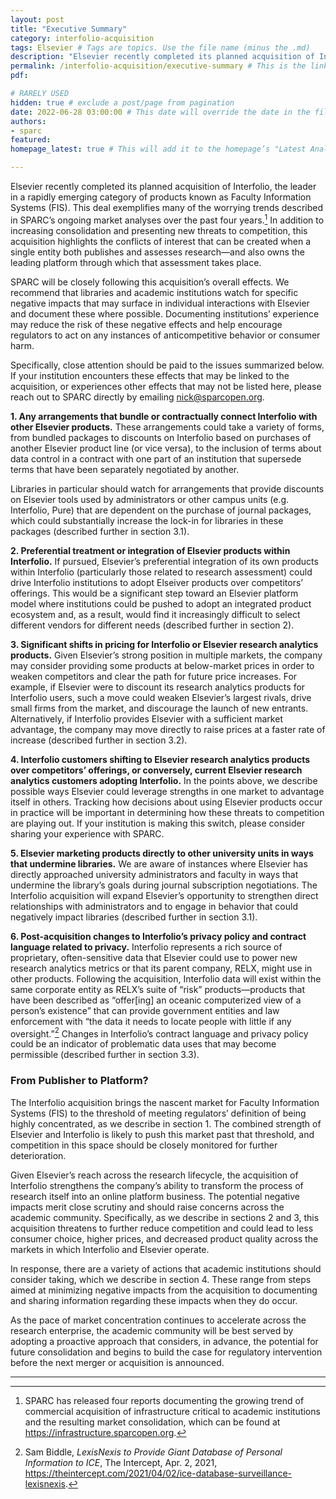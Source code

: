 ```yaml
---
layout: post 
title: "Executive Summary" 
category: interfolio-acquisition
tags: Elsevier # Tags are topics. Use the file name (minus the .md)
description: "Elsevier recently completed its planned acquisition of Interfolio, the leader in a rapidly emerging category of products known as Faculty Information Systems (FIS). This deal exemplifies many of the worrying trends described in SPARC’s ongoing market analyses over the past four years." # This shows up in the sidebar, and on Google!
permalink: /interfolio-acquisition/executive-summary # This is the link it'll show up at.
pdf: 

# RARELY USED
hidden: true # exclude a post/page from pagination
date: 2022-06-28 03:00:00 # This date will override the date in the file name. Mainly we use it to handle ordering in reports / threads. The date can be the day the report was published, and the time can be used to sort posts.
authors: 
- sparc
featured: 
homepage_latest: true # This will add it to the homepage’s "Latest Analysis" section 

---
```


Elsevier recently completed its planned acquisition of Interfolio, the leader in a rapidly emerging category of products known as Faculty Information Systems (FIS). This deal exemplifies many of the worrying trends described in SPARC’s ongoing market analyses over the past four years.[^1] In addition to increasing consolidation and presenting new threats to competition, this acquisition highlights the conflicts of interest that can be created when a single entity both publishes and assesses research—and also owns the leading platform through which that assessment takes place.

SPARC will be closely following this acquisition’s overall effects. We recommend that libraries and academic institutions watch for specific negative impacts that may surface in individual interactions with Elsevier and document these where possible. Documenting institutions’ experience may reduce the risk of these negative effects and help encourage regulators to act on any instances of anticompetitive behavior or consumer harm.

Specifically, close attention should be paid to the issues summarized below. If your institution encounters these effects that may be linked to the acquisition, or experiences other effects that may not be listed here, please reach out to SPARC directly by emailing [nick@sparcopen.org](mailto:nick@sparcopen.org).

**1. Any arrangements that bundle or contractually connect Interfolio with other Elsevier products.** These arrangements could take a variety of forms, from bundled packages to discounts on Interfolio based on purchases of another Elsevier product line (or vice versa), to the inclusion of terms about data control in a contract with one part of an institution that supersede terms that have been separately negotiated by another.  

Libraries in particular should watch for arrangements that provide discounts on Elsevier tools used by administrators or other campus units (e.g. Interfolio, Pure) that are dependent on the purchase of journal packages, which could substantially increase the lock-in for libraries in these packages (described further in section 3.1).

**2. Preferential treatment or integration of Elsevier products within Interfolio.** If pursued, Elsevier’s preferential integration of its own products within Interfolio (particularly those related to research assessment) could drive Interfolio institutions to adopt Elseiver products over competitors’ offerings. This would be a significant step toward an Elsevier platform model where institutions could be pushed to adopt an integrated product ecosystem and, as a result, would find it increasingly difficult to select different vendors for different needs (described further in section 2).

**3. Significant shifts in pricing for Interfolio or Elsevier research analytics products.** Given Elsevier’s strong position in multiple markets, the company may consider providing some products at below-market prices in order to weaken competitors and clear the path for future price increases. For example, if Elsevier were to discount its research analytics products for Interfolio users, such a move could weaken Elsevier’s largest rivals, drive small firms from the market, and discourage the launch of new entrants. Alternatively, if Interfolio provides Elsevier with a sufficient market advantage, the company may move directly to raise prices at a faster rate of increase (described further in section 3.2).
    
**4. Interfolio customers shifting to Elsevier research analytics products over competitors’ offerings, or conversely, current Elsevier research analytics customers adopting Interfolio.** In the points above, we describe possible ways Elsevier could leverage strengths in one market to advantage itself in others. Tracking how decisions about using Elsevier products occur in practice will be important in determining how these threats to competition are playing out. If your institution is making this switch, please consider sharing your experience with SPARC.  

**5. Elsevier marketing products directly to other university units in ways that undermine libraries.** We are aware of instances where Elsevier has directly approached university administrators and faculty in ways that undermine the library’s goals during journal subscription negotiations. The Interfolio acquisition will expand Elsevier’s opportunity to strengthen direct relationships with administrators and to engage in behavior that could negatively impact libraries (described further in section 3.1).

**6. Post-acquisition changes to Interfolio’s privacy policy and contract language related to privacy.** Interfolio represents a rich source of proprietary, often-sensitive data that Elsevier could use to power new research analytics metrics or that its parent company, RELX, might use in other products. Following the acquisition, Interfolio data will exist within the same corporate entity as RELX’s suite of “risk” products—products that have been described as “offer[ing] an oceanic computerized view of a person’s existence” that can provide government entities and law enforcement with “the data it needs to locate people with little if any oversight.”[^2] Changes in Interfolio’s contract language and privacy policy could be an indicator of problematic data uses that may become permissible (described further in section 3.3).   

### From Publisher to Platform?

The Interfolio acquisition brings the nascent market for Faculty Information Systems (FIS) to the threshold of meeting regulators’ definition of being highly concentrated, as we describe in section 1. The combined strength of Elsevier and Interfolio is likely to push this market past that threshold, and competition in this space should be closely monitored for further deterioration.

Given Elsevier’s reach across the research lifecycle, the acquisition of Interfolio strengthens the company’s ability to transform the process of research itself into an online platform business. The potential negative impacts merit close scrutiny and should raise concerns across the academic community. Specifically, as we describe in sections 2 and 3, this acquisition threatens to further reduce competition and could lead to less consumer choice, higher prices, and decreased product quality across the markets in which Interfolio and Elsevier operate. 

In response, there are a variety of actions that academic institutions should consider taking, which we describe in section 4. These range from steps aimed at minimizing negative impacts from the acquisition to documenting and sharing information regarding these impacts when they do occur. 

As the pace of market concentration continues to accelerate across the research enterprise, the academic community will be best served by adopting a proactive approach that considers, in advance, the potential for future consolidation and begins to build the case for regulatory intervention before the next merger or acquisition is announced.

---
[^1]: SPARC has released four reports documenting the growing trend of commercial acquisition of infrastructure critical to academic institutions and the resulting market consolidation, which can be found at https://infrastructure.sparcopen.org.

[^2]: Sam Biddle, _LexisNexis to Provide Giant Database of Personal Information to ICE_, The Intercept, Apr. 2, 2021, https://theintercept.com/2021/04/02/ice-database-surveillance-lexisnexis.
